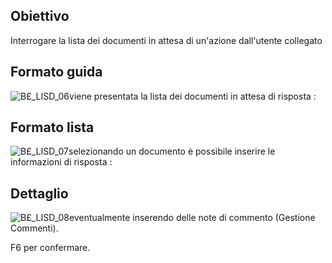 ## Obiettivo
Interrogare la lista dei documenti in attesa di un'azione dall'utente collegato

## Formato guida
![B£_LISD_06](https://doc.smeup.com/immagini/MBDOC_OGG-P_B£IRT0/BX_LISD_06.png)viene presentata la lista dei documenti in attesa di risposta : 

## Formato lista
![B£_LISD_07](https://doc.smeup.com/immagini/MBDOC_OGG-P_B£IRT0/BX_LISD_07.png)selezionando un documento è possibile inserire le informazioni di risposta : 

## Dettaglio
![B£_LISD_08](https://doc.smeup.com/immagini/MBDOC_OGG-P_B£IRT0/BX_LISD_08.png)eventualmente inserendo delle note di commento (Gestione Commenti).

F6 per confermare.
